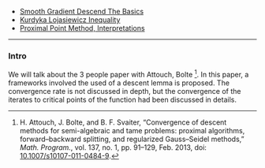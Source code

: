 - [Smooth Gradient Descend The Basics](../Smooth%20Gradient%20Descend%20The%20Basics.md)
- [Kurdyka Lojasiewicz Inequality](Kurdyka%20Lojasiewicz%20Inequality.md)
- [Proximal Point Method, Interpretations](Proximal%20Point%20Method,%20Interpretations.md)

---
### **Intro**

We will talk about the 3 people paper with Attouch, Bolte [^1]. 
In this paper, a frameworks involved the used of a descent lemma is proposed. 
The convergence rate is not discussed in depth, but the convergence of the iterates to critical points of the function had been discussed in details. 




[^1]: H. Attouch, J. Bolte, and B. F. Svaiter, “Convergence of descent methods for semi-algebraic and tame problems: proximal algorithms, forward–backward splitting, and regularized Gauss–Seidel methods,” _Math. Program._, vol. 137, no. 1, pp. 91–129, Feb. 2013, doi: [10.1007/s10107-011-0484-9](https://doi.org/10.1007/s10107-011-0484-9).
